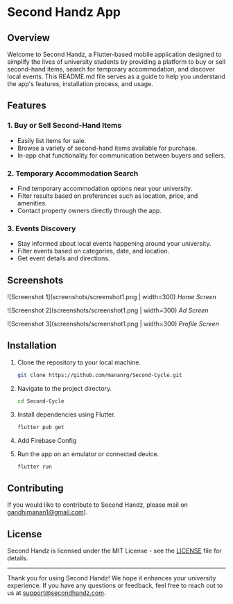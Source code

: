 # Second Handz App

## Overview

Welcome to Second Handz, a Flutter-based mobile application designed to simplify the lives of university students by providing a platform to buy or sell second-hand items, search for temporary accommodation, and discover local events. This README.md file serves as a guide to help you understand the app's features, installation process, and usage.

## Features

### 1. Buy or Sell Second-Hand Items
- Easily list items for sale.
- Browse a variety of second-hand items available for purchase.
- In-app chat functionality for communication between buyers and sellers.

### 2. Temporary Accommodation Search
- Find temporary accommodation options near your university.
- Filter results based on preferences such as location, price, and amenities.
- Contact property owners directly through the app.

### 3. Events Discovery
- Stay informed about local events happening around your university.
- Filter events based on categories, date, and location.
- Get event details and directions.

## Screenshots

![Screenshot 1](screenshots/screenshot1.png | width=300)
*Home Screen*

![Screenshot 2](screenshots/screenshot1.png | width=300)
*Ad Screen*

![Screenshot 3](screenshots/screenshot1.png | width=300)
*Profile Screen*

## Installation

1. Clone the repository to your local machine.
   ```bash
   git clone https://github.com/mananrg/Second-Cycle.git
   ```

2. Navigate to the project directory.
   ```bash
   cd Second-Cycle
   ```

3. Install dependencies using Flutter.
   ```bash
   flutter pub get
   ```
4. Add Firebase Config
5. Run the app on an emulator or connected device.
   ```bash
   flutter run
   ```

## Contributing

If you would like to contribute to Second Handz, please mail on gandhimanan1@gmail.com).

## License

Second Handz is licensed under the MIT License - see the [LICENSE](LICENSE) file for details.

---

Thank you for using Second Handz! We hope it enhances your university experience. If you have any questions or feedback, feel free to reach out to us at support@secondhandz.com.